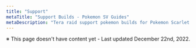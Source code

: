 ```yaml
---
title: "Support"
metaTitle: "Support Builds - Pokemon SV Guides"
metaDescription: "Tera raid support pokemon builds for Pokemon Scarlet / Violet"
---
```


<p><span class="redText">※ This page doesn't have content yet - Last updated December 22nd, 2022.</span></p>
